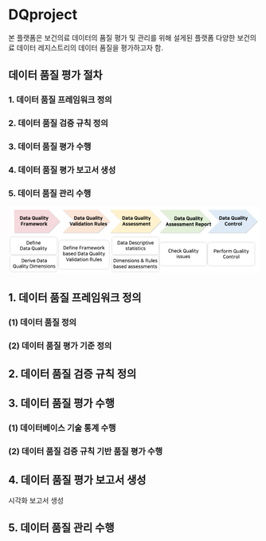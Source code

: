 # DQproject
본 플랫폼은 보건의료 데이터의 품질 평가 및 관리를 위해 설게된 플랫폼
다양한 보건의료 데이터 레지스트리의 데이터 품질을 평가하고자 함.

## 데이터 품질 평가 절차
### 1. 데이터 품질 프레임워크 정의
### 2. 데이터 품질 검증 규칙 정의
### 3. 데이터 품질 평가 수행
### 4. 데이터 품질 평가 보고서 생성
### 5. 데이터 품질 관리 수행
![alt text](image.png)



## 1. 데이터 품질 프레임워크 정의

### (1) 데이터 품질 정의

### (2) 데이터 품질 평가 기준 정의


## 2. 데이터 품질 검증 규칙 정의



## 3. 데이터 품질 평가 수행

### (1) 데이터베이스 기술 통계 수행

### (2) 데이터 품질 검증 규칙 기반 품질 평가 수행

## 4. 데이터 품질 평가 보고서 생성
시각화 보고서 생성

## 5. 데이터 품질 관리 수행




